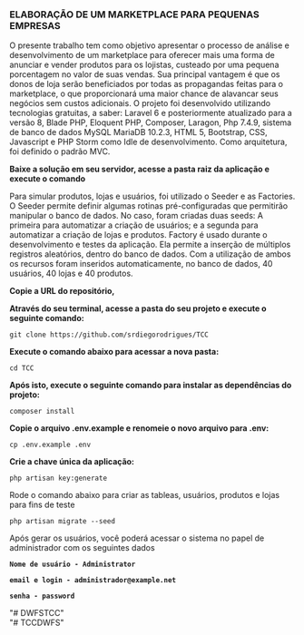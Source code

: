 ### ELABORAÇÃO DE UM MARKETPLACE PARA PEQUENAS EMPRESAS

O presente trabalho tem como objetivo apresentar o processo de análise e desenvolvimento de um marketplace para oferecer mais uma forma de anunciar e vender produtos para os lojistas, custeado por uma pequena porcentagem no valor de suas vendas. Sua principal vantagem é que os donos de loja serão beneficiados por todas as propagandas feitas para o marketplace, o que proporcionará uma maior chance de alavancar seus negócios sem custos adicionais. 
O projeto foi  desenvolvido utilizando tecnologias gratuitas, a saber: Laravel 6 e posteriormente atualizado para a versão 8, Blade PHP, Eloquent PHP, Composer, Laragon, Php 7.4.9, sistema de banco de dados MySQL MariaDB 10.2.3, HTML 5, Bootstrap, CSS, Javascript e  PHP Storm como Idle de desenvolvimento. Como arquitetura, foi definido o padrão MVC.


**Baixe a solução em seu servidor, acesse a pasta raiz da aplicação e execute o comando**

Para simular produtos, lojas e usuários, foi utilizado o Seeder e as Factories. 
O Seeder permite definir algumas rotinas pré-configuradas que permitirão manipular o banco de dados. No caso, foram criadas duas seeds: A primeira para automatizar a criação de usuários; e a segunda para automatizar a criação de lojas e produtos.
Factory é usado durante o desenvolvimento e testes da aplicação. Ela permite a inserção de múltiplos registros aleatórios, dentro do banco de dados.
Com a utilização de ambos os recursos foram inseridos automaticamente, no banco de dados, 40 usuários, 40 lojas e 40 produtos.


**Copie a URL do repositório,** 

**Através do seu terminal, acesse a pasta do seu projeto e execute o seguinte comando:**

`git clone https://github.com/srdiegorodrigues/TCC`

**Execute o comando abaixo para acessar a nova pasta:**

 `cd TCC`

**Após isto, execute o seguinte comando para instalar as dependências do projeto:**

 `composer install`

**Copie o arquivo .env.example e renomeie o novo arquivo para .env:**

`cp .env.example .env`

**Crie a chave única da aplicação:**

`php artisan key:generate`

Rode o comando abaixo para criar as tableas, usuários, produtos e lojas para fins de teste

`php artisan migrate --seed`

Após gerar os usuários, você poderá acessar o sistema no papel de administrador com os seguintes dados

**`Nome de usuário - Administrator`**

**`email e login - administrador@example.net`**

**`senha - password`**

"# DWFSTCC"  
"# TCCDWFS" 

